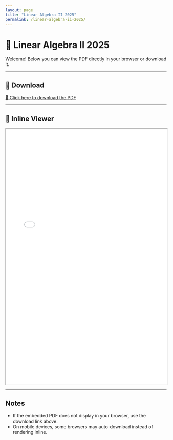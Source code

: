 ```yaml
---
layout: page
title: "Linear Algebra II 2025"
permalink: /linear-algebra-ii-2025/
---
```


# 📘 Linear Algebra II 2025

Welcome! Below you can view the PDF directly in your browser or download it.

---

## 🔗 Download
[📄 Click here to download the PDF](assets/Linear%20Algebra%20II%202025.pdf)

---

## 👀 Inline Viewer
<iframe src="assets/Linear%20Algebra%20II%202025.pdf" width="100%" height="800px"></iframe>

---

## Notes
- If the embedded PDF does not display in your browser, use the download link above.  
- On mobile devices, some browsers may auto-download instead of rendering inline.  
